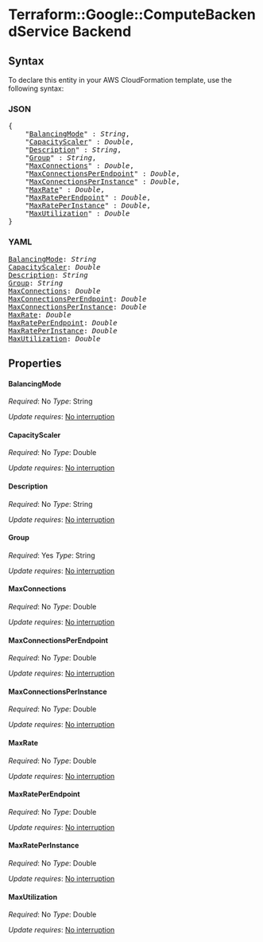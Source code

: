 # Terraform::Google::ComputeBackendService Backend

## Syntax

To declare this entity in your AWS CloudFormation template, use the following syntax:

### JSON

<pre>
{
    "<a href="#balancingmode" title="BalancingMode">BalancingMode</a>" : <i>String</i>,
    "<a href="#capacityscaler" title="CapacityScaler">CapacityScaler</a>" : <i>Double</i>,
    "<a href="#description" title="Description">Description</a>" : <i>String</i>,
    "<a href="#group" title="Group">Group</a>" : <i>String</i>,
    "<a href="#maxconnections" title="MaxConnections">MaxConnections</a>" : <i>Double</i>,
    "<a href="#maxconnectionsperendpoint" title="MaxConnectionsPerEndpoint">MaxConnectionsPerEndpoint</a>" : <i>Double</i>,
    "<a href="#maxconnectionsperinstance" title="MaxConnectionsPerInstance">MaxConnectionsPerInstance</a>" : <i>Double</i>,
    "<a href="#maxrate" title="MaxRate">MaxRate</a>" : <i>Double</i>,
    "<a href="#maxrateperendpoint" title="MaxRatePerEndpoint">MaxRatePerEndpoint</a>" : <i>Double</i>,
    "<a href="#maxrateperinstance" title="MaxRatePerInstance">MaxRatePerInstance</a>" : <i>Double</i>,
    "<a href="#maxutilization" title="MaxUtilization">MaxUtilization</a>" : <i>Double</i>
}
</pre>

### YAML

<pre>
<a href="#balancingmode" title="BalancingMode">BalancingMode</a>: <i>String</i>
<a href="#capacityscaler" title="CapacityScaler">CapacityScaler</a>: <i>Double</i>
<a href="#description" title="Description">Description</a>: <i>String</i>
<a href="#group" title="Group">Group</a>: <i>String</i>
<a href="#maxconnections" title="MaxConnections">MaxConnections</a>: <i>Double</i>
<a href="#maxconnectionsperendpoint" title="MaxConnectionsPerEndpoint">MaxConnectionsPerEndpoint</a>: <i>Double</i>
<a href="#maxconnectionsperinstance" title="MaxConnectionsPerInstance">MaxConnectionsPerInstance</a>: <i>Double</i>
<a href="#maxrate" title="MaxRate">MaxRate</a>: <i>Double</i>
<a href="#maxrateperendpoint" title="MaxRatePerEndpoint">MaxRatePerEndpoint</a>: <i>Double</i>
<a href="#maxrateperinstance" title="MaxRatePerInstance">MaxRatePerInstance</a>: <i>Double</i>
<a href="#maxutilization" title="MaxUtilization">MaxUtilization</a>: <i>Double</i>
</pre>

## Properties

#### BalancingMode

_Required_: No
_Type_: String

_Update requires_: [No interruption](https://docs.aws.amazon.com/AWSCloudFormation/latest/UserGuide/using-cfn-updating-stacks-update-behaviors.html#update-no-interrupt)

#### CapacityScaler

_Required_: No
_Type_: Double

_Update requires_: [No interruption](https://docs.aws.amazon.com/AWSCloudFormation/latest/UserGuide/using-cfn-updating-stacks-update-behaviors.html#update-no-interrupt)

#### Description

_Required_: No
_Type_: String

_Update requires_: [No interruption](https://docs.aws.amazon.com/AWSCloudFormation/latest/UserGuide/using-cfn-updating-stacks-update-behaviors.html#update-no-interrupt)

#### Group

_Required_: Yes
_Type_: String

_Update requires_: [No interruption](https://docs.aws.amazon.com/AWSCloudFormation/latest/UserGuide/using-cfn-updating-stacks-update-behaviors.html#update-no-interrupt)

#### MaxConnections

_Required_: No
_Type_: Double

_Update requires_: [No interruption](https://docs.aws.amazon.com/AWSCloudFormation/latest/UserGuide/using-cfn-updating-stacks-update-behaviors.html#update-no-interrupt)

#### MaxConnectionsPerEndpoint

_Required_: No
_Type_: Double

_Update requires_: [No interruption](https://docs.aws.amazon.com/AWSCloudFormation/latest/UserGuide/using-cfn-updating-stacks-update-behaviors.html#update-no-interrupt)

#### MaxConnectionsPerInstance

_Required_: No
_Type_: Double

_Update requires_: [No interruption](https://docs.aws.amazon.com/AWSCloudFormation/latest/UserGuide/using-cfn-updating-stacks-update-behaviors.html#update-no-interrupt)

#### MaxRate

_Required_: No
_Type_: Double

_Update requires_: [No interruption](https://docs.aws.amazon.com/AWSCloudFormation/latest/UserGuide/using-cfn-updating-stacks-update-behaviors.html#update-no-interrupt)

#### MaxRatePerEndpoint

_Required_: No
_Type_: Double

_Update requires_: [No interruption](https://docs.aws.amazon.com/AWSCloudFormation/latest/UserGuide/using-cfn-updating-stacks-update-behaviors.html#update-no-interrupt)

#### MaxRatePerInstance

_Required_: No
_Type_: Double

_Update requires_: [No interruption](https://docs.aws.amazon.com/AWSCloudFormation/latest/UserGuide/using-cfn-updating-stacks-update-behaviors.html#update-no-interrupt)

#### MaxUtilization

_Required_: No
_Type_: Double

_Update requires_: [No interruption](https://docs.aws.amazon.com/AWSCloudFormation/latest/UserGuide/using-cfn-updating-stacks-update-behaviors.html#update-no-interrupt)

